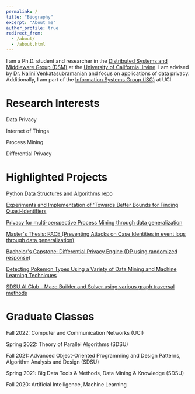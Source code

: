 ```yaml
---
permalink: /
title: "Biography"
excerpt: "About me"
author_profile: true
redirect_from: 
  - /about/
  - /about.html
---
```


I am a Ph.D. student and researcher in the [Distributed Systems and Middleware Group (DSM)](https://pages.github.com) at the [University of California, Irvine](https://uci.edu). I am advised by [Dr. Nalini Venkatasubramanian](https://nalini.ics.uci.edu/) and focus on applications of data privacy. Additionally, I am part of the [Information Systems Group (ISG)](https://isg.ics.uci.edu/) at UCI.


Research Interests
======
Data Privacy

Internet of Things

Process Mining

Differential Privacy

Highlighted Projects
======
[Python Data Structures and Algorithms repo](https://github.com/Ryanhilde/DS_and_Algs)

[Experiments and Implementation of 'Towards Better Bounds for Finding Quasi-Identifiers](https://github.com/Ryanhilde/min_set_cover/tree/main)

[Privacy for multi-perspective Process Mining through data generalization](https://github.com/Ryanhilde/PMDG_Framework)

[Master's Thesis: PACE (Preventing Attacks on Case Identities in event logs through data generalization)](https://github.com/Ryanhilde/PACE_Framework)

[Bachelor's Capstone: Differential Privacy Engine (DP using randomized response)](https://github.com/Ryanhilde/WGU-C964-Capstone)

[Detecting Pokemon Types Using a Variety of Data Mining and Machine Learning Techniques](https://github.com/Ryanhilde/sdsu_data_mining_project)

[SDSU AI Club - Maze Builder and Solver using various graph traversal methods](https://github.com/Ryanhilde/AI_Club_Maze_Builder)

Graduate Classes
======
Fall 2022: Computer and Communication Networks (UCI)

Spring 2022: Theory of Parallel Algorithms (SDSU)

Fall 2021: Advanced Object-Oriented Programming and Design Patterns, Algorithm Analysis and Design (SDSU)

Spring 2021: Big Data Tools & Methods, Data Mining & Knowledge (SDSU)

Fall 2020: Artificial Intelligence, Machine Learning 
